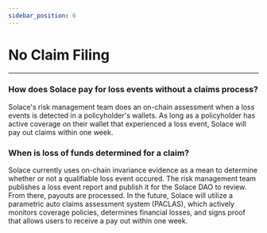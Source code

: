 ```yaml
---
sidebar_position: 6
---
```


# No Claim Filing

---

### How does Solace pay for loss events without a claims process?
Solace's risk management team does an on-chain assessment when a loss events is detected in a policyholder's wallets. As long as a policyholder has active coverage on their wallet that experienced a loss event, Solace will pay out claims within one week.

### When is loss of funds determined for a claim?
Solace currently uses on-chain invariance evidence as a mean to determine whether or not a qualifiable loss event occured. The risk management team publishes a loss event report and publish it for the Solace DAO to review. From there, payouts are processed. In the future, Solace will utilize a parametric auto claims assessment system (PACLAS), which actively monitors coverage policies, determines financial losses, and signs proof that allows users to receive a pay out within one week. 